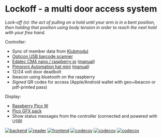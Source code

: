 # Lockoff - a multi door access system

_Lock-off (n): the act of pulling on a hold until your arm is in a bent position, then holding that position using body tension in order to reach the next hold with your free hand._

Controller:

- Sync of member data from [Klubmodul](https://klubmodul.dk)
- [Opticon USB barcode scanner](https://opticon.shop/scanners/stationary/opticon-m-11-usb/)
- [Edatec CM4 nano / raspberry pi](https://www.edatec.cn/en/elpc/cm4-nano.html) ([manual](https://docs.edatec.cn/cm4-nano/))
- [Pimoroni Automation hat mini](https://shop.pimoroni.com/products/automation-hat-mini) ([manual](https://github.com/pimoroni/automation-hat))
- 12/24 volt door deadbolt
- ibeacon using bluetooth on the raspberry
- _Signed_ QR codes for access (Apple/Android wallet with geo+ibeacon or pdf-printed pass)

Display:

- [Raspberry Pico W](https://shop.pimoroni.com/products/raspberry-pi-pico-w?variant=40454061752403)
- [Pico GFX pack](https://shop.pimoroni.com/products/pico-gfx-pack?variant=40414469062739)
- Show status messages from the controller (connected and powered with USB)

[![backend](https://github.com/jensimik/lockoff/actions/workflows/backend.yml/badge.svg)](https://github.com/jensimik/lockoff/actions/workflows/backend.yml) [![reader](https://github.com/jensimik/lockoff/actions/workflows/reader.yml/badge.svg)](https://github.com/jensimik/lockoff/actions/workflows/reader.yml) [![frontend](https://github.com/jensimik/lockoff/actions/workflows/frontend.yml/badge.svg)](https://github.com/jensimik/lockoff/actions/workflows/frontend.yml) [![codecov](https://codecov.io/gh/jensimik/lockoff/branch/main/graph/badge.svg?token=6ZCJSY0L7K&flag=backend)](https://codecov.io/gh/jensimik/lockoff) [![codecov](https://codecov.io/gh/jensimik/lockoff/branch/main/graph/badge.svg?token=6ZCJSY0L7K&flag=reader)](https://codecov.io/gh/jensimik/lockoff) [![codecov](https://codecov.io/gh/jensimik/lockoff/branch/main/graph/badge.svg?token=6ZCJSY0L7K&flag=frontend)](https://codecov.io/gh/jensimik/lockoff)
